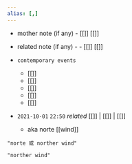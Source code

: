 ```yaml
---
alias: [,]
---
```

- mother note (if any)
		- [[]] [[]]
- related note (if any) -
		- [[]] [[]]
- `contemporary events`
	- [[]]
	- [[]]
	- [[]]
	- [[]]
	- [[]]

- `2021-10-01`  `22:50` _related_ [[]] | [[]] | [[]]
	- aka norte [[wind]]

```query
"norte 或 norther wind"
```

```query 2021-10-01 22:50
"norther wind"
```